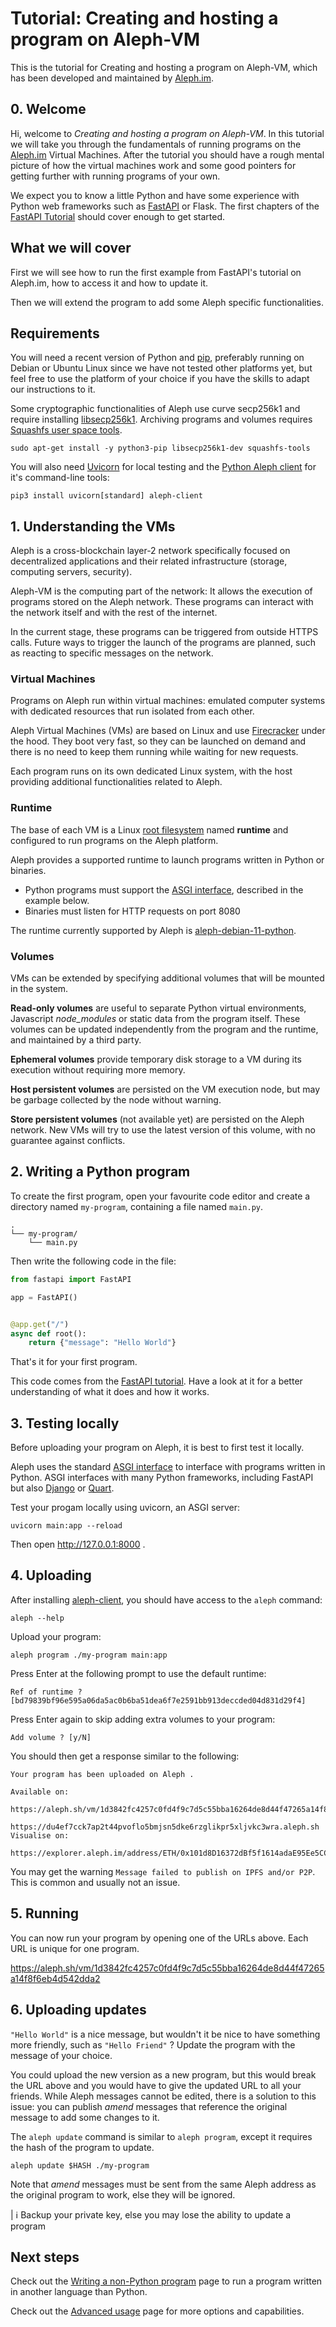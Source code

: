 # Tutorial: Creating and hosting a program on Aleph-VM

This is the tutorial for Creating and hosting a program on Aleph-VM, which has been developed and maintained by [Aleph.im](https://www.aleph.im).

## 0. Welcome

Hi, welcome to _Creating and hosting a program on Aleph-VM_. In this tutorial we will take you 
through the fundamentals of running programs on the [Aleph.im](https://aleph.im/) Virtual Machines.
After the tutorial you should have a rough mental picture of how the virtual machines work and 
some good pointers for getting further with running programs of your own.

We expect you to know a little Python and have some experience with Python web frameworks such as
[FastAPI](https://fastapi.tiangolo.com/) or Flask. 
The first chapters of the [FastAPI Tutorial](https://fastapi.tiangolo.com/tutorial/) should cover
enough to get started.

## What we will cover

First we will see how to run the first example from FastAPI's tutorial on Aleph.im, how to
access it and how to update it.

Then we will extend the program to add some Aleph specific functionalities.

## Requirements

You will need a recent version of Python and [pip](https://pip.pypa.io/en/stable/), 
preferably running on Debian or Ubuntu Linux since we have not tested other platforms yet, 
but feel free to use the platform of your choice if you have the skills to adapt our instructions to it.

Some cryptographic functionalities of Aleph use curve secp256k1 and require installing [libsecp256k1](https://github.com/bitcoin-core/secp256k1).
Archiving programs and volumes requires
[Squashfs user space tools](https://github.com/plougher/squashfs-tools).

    sudo apt-get install -y python3-pip libsecp256k1-dev squashfs-tools

You will also need [Uvicorn](https://www.uvicorn.org/) for local testing 
and the [Python Aleph client](https://github.com/aleph-im/aleph-client) for it's command-line tools:

    pip3 install uvicorn[standard] aleph-client

## 1. Understanding the VMs

Aleph is a cross-blockchain layer-2 network specifically focused on decentralized applications and
their related infrastructure (storage, computing servers, security).

Aleph-VM is the computing part of the network: It allows the execution of programs stored on the
Aleph network. These programs can interact with the network itself and with the rest of the internet.

In the current stage, these programs can be triggered from outside HTTPS calls. Future ways to
trigger the launch of the programs are planned, such as reacting to specific messages on the
network.

### Virtual Machines

Programs on Aleph run within virtual machines: emulated computer systems with dedicated 
resources that run isolated from each other.

Aleph Virtual Machines (VMs) are based on Linux and 
use [Firecracker](https://firecracker-microvm.github.io/) under the hood. They boot very fast,
so they can be launched on demand and there is no need to keep them running while waiting for new 
requests.

Each program runs on its own dedicated Linux system, with the host providing additional
functionalities related to Aleph.

### Runtime

The base of each VM is a Linux 
[root filesystem](https://en.wikipedia.org/wiki/Root_directory) named __runtime__ and configured
to run programs on the Aleph platform. 

Aleph provides a supported runtime to launch programs written in Python or binaries. 
* Python programs must support the [ASGI interface](https://asgi.readthedocs.io/en/latest/), described in the example below.
* Binaries must listen for HTTP requests on port 8080

The runtime currently supported by Aleph is 
[aleph-debian-11-python](../runtimes/aleph-debian-11-python).

### Volumes

VMs can be extended by specifying additional volumes that will be mounted in the system. 

**Read-only volumes** are useful to separate Python virtual environments, Javascript _node_modules_ 
or static data from the program itself. These volumes can be updated independently from the 
program and the runtime, and maintained by a third party.

**Ephemeral volumes** provide temporary disk storage to a VM during its execution without requiring
more memory.

**Host persistent volumes** are persisted on the VM execution node, but may be garbage collected
by the node without warning.

**Store persistent volumes** (not available yet) are persisted on the Aleph network. New VMs will try to use the latest 
version of this volume, with no guarantee against conflicts.

## 2. Writing a Python program

To create the first program, open your favourite code editor and create a directory named
`my-program`, containing a file named `main.py`.

```
.
└── my-program/
    └── main.py
```

Then write the following code in the file:
```python
from fastapi import FastAPI

app = FastAPI()


@app.get("/")
async def root():
    return {"message": "Hello World"}
```

That's it for your first program.

This code comes from the [FastAPI tutorial](https://fastapi.tiangolo.com/tutorial/first-steps/).
Have a look at it for a better understanding of what it does and how it works.

## 3. Testing locally

Before uploading your program on Aleph, it is best to first test it locally.

Aleph uses the standard [ASGI interface](https://asgi.readthedocs.io/en/latest/introduction.html) to
interface with programs written in Python. ASGI interfaces with many Python frameworks, including
FastAPI but also [Django](https://www.djangoproject.com/) 
or [Quart](https://github.com/pgjones/quart).

Test your progam locally using uvicorn, an ASGI server:

```shell
uvicorn main:app --reload
```

Then open http://127.0.0.1:8000 .

## 4. Uploading

After installing [aleph-client](https://github.com/aleph-im/aleph-client), you should have access to the `aleph` command:

```shell
aleph --help
```

Upload your program:

```shell
aleph program ./my-program main:app
```

Press Enter at the following prompt to use the default runtime:
```
Ref of runtime ? [bd79839bf96e595a06da5ac0b6ba51dea6f7e2591bb913deccded04d831d29f4]
```

Press Enter again to skip adding extra volumes to your program:
``` 
Add volume ? [y/N]
```

You should then get a response similar to the following: 
```
Your program has been uploaded on Aleph .

Available on:
  https://aleph.sh/vm/1d3842fc4257c0fd4f9c7d5c55bba16264de8d44f47265a14f8f6eb4d542dda2
  https://du4ef7cck7ap2t44pvoflo5bmjsn5dke6rzglikpr5xljvkc3wra.aleph.sh
Visualise on:
  https://explorer.aleph.im/address/ETH/0x101d8D16372dBf5f1614adaE95Ee5CCE61998Fc9/message/PROGRAM/1d3842fc4257c0fd4f9c7d5c55bba16264de8d44f47265a14f8f6eb4d542dda2
```

You may get the warning `Message failed to publish on IPFS and/or P2P`. 
This is common and usually not an issue.

## 5. Running

You can now run your program by opening one of the URLs above. Each URL is unique for one program.

https://aleph.sh/vm/1d3842fc4257c0fd4f9c7d5c55bba16264de8d44f47265a14f8f6eb4d542dda2

## 6. Uploading updates
 
`"Hello World"` is a nice message, but wouldn't it be nice to have something more friendly, such
as `"Hello Friend"` ? Update the program with the message of your choice.

You could upload the new version as a new program, but this would break the URL above and you
would have to give the updated URL to all your friends. While Aleph messages cannot be edited, 
there is a solution to this issue: you can publish _amend_ messages that reference the original
message to add some changes to it.

The `aleph update` command is similar to `aleph program`, except it requires the hash of the 
program to update.

```shell
aleph update $HASH ./my-program
```

Note that _amend_ messages must be sent from the same Aleph address as the original 
program to work, else they will be ignored.

| ℹ️ Backup your private key, else you may lose the ability to update a program

## Next steps

Check out the [Writing a non-Python program](./SERVER.md) page to run a program written in another language than Python.

Check out the [Advanced usage](./ADVANCED.md) page for more options and capabilities.
